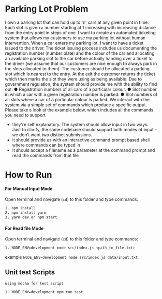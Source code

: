 # Parking Lot Problem
I own a parking lot that can hold up to 'n' cars at any given point in time. Each slot is given a number starting at 1 increasing with increasing distance from the entry point in steps of one. I want to create an automated ticketing system that allows my customers to use my parking lot without human intervention.
When a car enters my parking lot, I want to have a ticket issued to the driver. The ticket issuing process includes us documenting the registration number (number plate) and the colour of the car and allocating an available parking slot to the car before actually handing over a ticket to the driver (we assume that our customers are nice enough to always park in the slots allocated to them). The customer should be allocated a parking slot which is nearest to the entry. At the exit the customer returns the ticket which then marks the slot they were using as being available.
Due to government regulation, the system should provide me with the ability to find out:
● Registration numbers of all cars of a particular colour.
● Slot number in which a car with a given registration number is parked. ● Slot numbers of all slots where a car of a particular colour is parked.
We interact with the system via a simple set of commands which produce a specific output. Please take a look at the example below, which includes all the commands you need to support 
- they're self explanatory. The system should allow input in two ways. Just to clarify, the same codebase should support both modes of input - we don't want two distinct submissions.
- It should provide us with an interactive command prompt based shell where commands can be typed in
- It should accept a filename as a parameter at the command prompt and read the commands from that file

# How to Run
#### For Manual Input Mode

Open terminal and navigate (`cd`) to this folder and type commands:

```bash
1. npm install
2. npm install yarn
3. yarn dev or npm start
```

#### For Read file Mode
Open terminal and navigate (`cd`) to this folder and type commands:

```bash
1. NODE_ENV=development node src/index.js <path_to_file.txt>
```
example `NODE_ENV=development node src/index.js data/input.txt`

## Unit test Scripts
`using mocha for test script`
```bash
1. NODE_ENV=development npm run test
```


